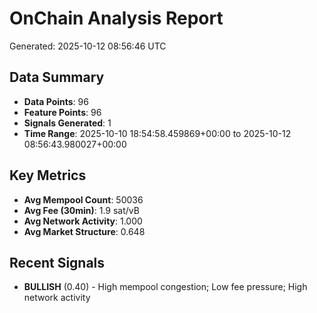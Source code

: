 # OnChain Analysis Report
Generated: 2025-10-12 08:56:46 UTC

## Data Summary
- **Data Points**: 96
- **Feature Points**: 96
- **Signals Generated**: 1
- **Time Range**: 2025-10-10 18:54:58.459869+00:00 to 2025-10-12 08:56:43.980027+00:00

## Key Metrics
- **Avg Mempool Count**: 50036
- **Avg Fee (30min)**: 1.9 sat/vB
- **Avg Network Activity**: 1.000
- **Avg Market Structure**: 0.648

## Recent Signals
- **BULLISH** (0.40) - High mempool congestion; Low fee pressure; High network activity
